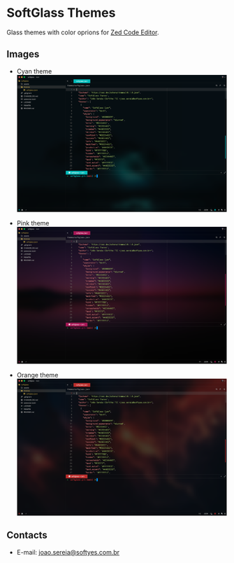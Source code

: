 # SoftGlass Themes

Glass themes with color oprions for [Zed Code Editor](https://zed.dev/).

## Images

- Cyan theme
  ![cyan theme image](./assets/cyan.png)

- Pink theme
  ![cyan theme image](./assets/pink.png)

- Orange theme
  ![cyan theme image](./assets/orange.png)

## Contacts

- E-mail: [joao.sereia@softyes.com.br](mailto:joao.sereia@softyes.com.br)
